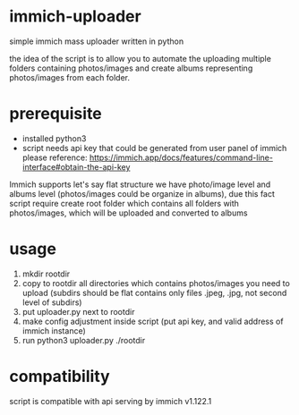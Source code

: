 # immich-uploader
simple immich mass uploader written in python

the idea of the script is to allow you to automate the uploading multiple folders containing photos/images and create albums representing photos/images from each folder.

# prerequisite
- installed python3 
- script needs api key that could be generated from user panel of immich 
please reference: https://immich.app/docs/features/command-line-interface#obtain-the-api-key

Immich supports let's say flat structure we have photo/image level and albums level (photos/images could be organize in albums),
due this fact script require create root folder which contains all folders with photos/images, which will be uploaded and converted to albums

# usage
1. mkdir rootdir
2. copy to rootdir all directories which contains photos/images you need to upload (subdirs should be flat contains only files .jpeg, .jpg, not second level of subdirs)
3. put uploader.py next to rootdir
4. make config adjustment inside script (put api key, and valid address of immich instance) 
5. run python3 uploader.py ./rootdir

# compatibility 
script is compatible with api serving by immich v1.122.1


 
